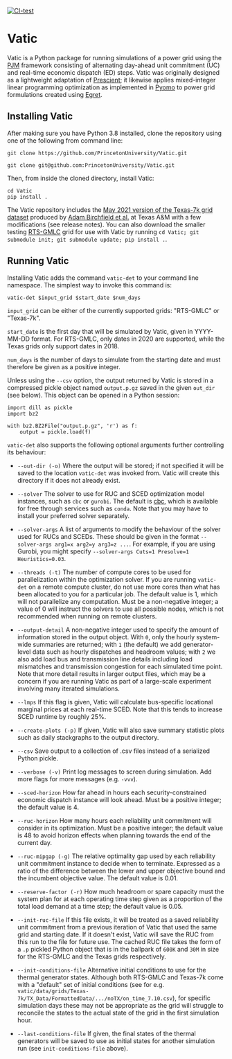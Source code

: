[![CI-test](https://github.com/PrincetonUniversity/Vatic/actions/workflows/test.yml/badge.svg)](
https://github.com/PrincetonUniversity/Vatic/actions/workflows/test.yml)

# Vatic #

Vatic is a Python package for running simulations of a power grid using the
[PJM](https://www.e-education.psu.edu/ebf483/node/814) framework consisting of alternating day-ahead unit commitment
(UC) and real-time economic dispatch (ED) steps. Vatic was originally designed as a lightweight adaptation of
[Prescient](https://github.com/grid-parity-exchange/Prescient); it likewise applies mixed-integer linear programming
optimization as implemented in [Pyomo](http://www.pyomo.org/) to power grid formulations created using
[Egret](https://github.com/grid-parity-exchange/Egret).


## Installing Vatic ##

After making sure you have Python 3.8 installed, clone the repository using one of the following from command line:

```git clone https://github.com/PrincetonUniversity/Vatic.git```

```git clone git@github.com:PrincetonUniversity/Vatic.git```

Then, from inside the cloned directory, install Vatic:
```
cd Vatic
pip install .
```

The Vatic repository includes the [May 2021 version of the Texas-7k grid dataset](
https://electricgrids.engr.tamu.edu/electric-grid-test-cases/datasets-for-arpa-e-perform-program/)
produced by [Adam Birchfield et al.](https://ieeexplore.ieee.org/stamp/stamp.jsp?arnumber=8423655) at Texas A&M with a
few modifications (see release notes). You can also download the smaller testing
[RTS-GMLC](https://github.com/GridMod/RTS-GMLC) grid for use with Vatic by running
```cd Vatic; git submodule init; git submodule update; pip install .```.


## Running Vatic ##

Installing Vatic adds the command `vatic-det` to your command line namespace. The simplest way to invoke this command
is:

```vatic-det $input_grid $start_date $num_days ```

`input_grid` can be either of the currently supported grids: "RTS-GMLC" or "Texas-7k".

`start_date` is the first day that will be simulated by Vatic, given in YYYY-MM-DD format. For RTS-GMLC, only dates in
2020 are supported, while the Texas grids only support dates in 2018.

`num_days` is the number of days to simulate from the starting date and must therefore be given as a positive integer.

Unless using the `--csv` option, the output returned by Vatic is stored in a compressed pickle object named
`output.p.gz` saved in the given `out_dir` (see below). This object can be opened in a Python session:
```
import dill as pickle
import bz2

with bz2.BZ2File("output.p.gz", 'r') as f:
    output = pickle.load(f)
```

`vatic-det` also supports the following optional arguments further controlling its behaviour:

 - `--out-dir (-o)` Where the output will be stored; if not specified it will be saved to the location `vatic-det`
                    was invoked from. Vatic will create this directory if it does not already exist.

 - `--solver` The solver to use for RUC and SCED optimization model instances, such as `cbc` or `gurobi`. The default is
              [cbc](https://github.com/coin-or/Cbc), which is available for free through services such as `conda`.
              Note that you may have to install your preferred solver separately.

 - `--solver-args` A list of arguments to modify the behaviour of the solver used for RUCs and SCEDs. These should be
                   given in the format ```--solver-args arg1=x arg2=y arg3=z ...```. For example, if you are using
                   Gurobi, you might specify ```--solver-args Cuts=1 Presolve=1 Heuristics=0.03```.

 - `--threads (-t)` The number of compute cores to be used for parallelization within the optimization solver. If you
                    are running `vatic-det` on a remote compute cluster, do not use more cores than what has been
                    allocated to you for a particular job. The default value is 1, which will not parallelize any
                    computation. Must be a non-negative integer; a value of 0 will instruct the solvers to use all
                    possible nodes, which is not recommended when running on remote clusters.

 - `--output-detail` A non-negative integer used to specify the amount of information stored in the output object.
                     With `0`, only the hourly system-wide summaries are returned; with `1` (the default) we add
                     generator-level data such as hourly dispatches and headroom values; with `2` we also add load bus
                     and transmission line details including load mismatches and transmission congestion for each
                     simulated time point.
                     Note that more detail results in larger output files, which may be a concern if you are running
                     Vatic as part of a large-scale experiment involving many iterated simulations.

 - `--lmps` If this flag is given, Vatic will calculate bus-specific locational marginal prices at each real-time SCED.
            Note that this tends to increase SCED runtime by roughly 25%.

 - `--create-plots (-p)` If given, Vatic will also save summary statistic plots such as daily stackgraphs to the
                         output directory.

 - `--csv` Save output to a collection of .csv files instead of a serialized Python pickle.

 - `--verbose (-v)` Print log messages to screen during simulation. Add more flags for more messages (e.g. `-vvv`).

 - `--sced-horizon` How far ahead in hours each security-constrained economic dispatch instance will look ahead.
                    Must be a positive integer; the default value is 4.

 - `--ruc-horizon` How many hours each reliability unit commitment will consider in its optimization. Must be a positive
                   integer; the default value is 48 to avoid horizon effects when planning towards the end of the
                   current day.

 - `--ruc-mipgap (-g)` The relative optimality gap used by each reliability unit commitment instance to decide when to
                       terminate. Expressed as a ratio of the difference between the lower and upper objective bound and
                       the incumbent objective value. The default value is 0.01.

 - `--reserve-factor (-r)` How much headroom or spare capacity must the system plan for at each operating time step
                           given as a proportion of the total load demand at a time step; the default value is 0.05.

 - `--init-ruc-file` If this file exists, it will be treated as a saved reliability unit commitment from a previous
                     iteration of Vatic that used the same grid and starting date. If it doesn't exist, Vatic will save
                     the RUC from this run to the file for future use. The cached RUC file takes the form of a `.p`
                     pickled Python object that is in the ballpark of `600K` and `30M` in size for the RTS-GMLC and the
                     Texas grids respectively.

 - `--init-conditions-file` Alternative initial conditions to use for the thermal generator states. Although both
                            RTS-GMLC and Texas-7k come with a "default" set of initial conditions (see for e.g.
                            `vatic/data/grids/Texas-7k/TX_Data/FormattedData/.../noTX/on_time_7.10.csv`), for specific
                            simulation days these may not be appropriate as the grid will struggle to reconcile the
                            states to the actual state of the grid in the first simulation hour.

 - `--last-conditions-file` If given, the final states of the thermal generators will be saved to use as initial states
                            for another simulation run (see `init-conditions-file` above).
